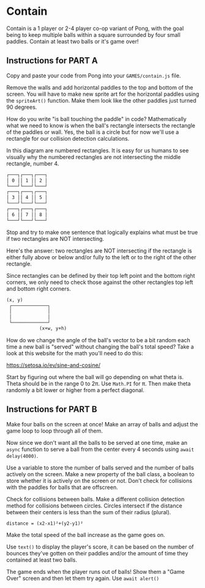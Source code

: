 # Contain

Contain is a 1 player or 2-4 player co-op variant of Pong, with the goal being to keep multiple balls within a square surrounded by four small paddles. Contain at least two balls or it's game over!

## Instructions for PART A

Copy and paste your code from Pong into your `GAMES/contain.js` file.

Remove the walls and add horizontal paddles to the top and bottom of the screen. You will have to make new sprite art for the horizontal paddles using the `spriteArt()` function. Make them look like the other paddles just turned 90 degrees.

How do you write "is ball touching the paddle" in code? Mathematically what we need to know is when the ball's rectangle intersects the rectangle of the paddles or wall. Yes, the ball is a circle but for now we'll use a rectangle for our collision detection calculations.

In this diagram are numbered rectangles. It is easy for us humans to see visually why the numbered rectangles are not intersecting the middle rectangle, number 4.

```txt
┌───┐┌───┐┌───┐
│ 0 ││ 1 ││ 2 │
└───┘└───┘└───┘
┌───┐┌───┐┌───┐
│ 3 ││ 4 ││ 5 │
└───┘└───┘└───┘
┌───┐┌───┐┌───┐
│ 6 ││ 7 ││ 8 │
└───┘└───┘└───┘
```

Stop and try to make one sentence that logically explains what must be true if two rectangles are NOT intersecting.

Here's the answer: two rectangles are NOT intersecting if the rectangle is either fully above or below and/or fully to the left or to the right of the other rectangle.

Since rectangles can be defined by their top left point and the bottom right corners, we only need to check those against the other rectangles top left and bottom right corners.

```txt
(x, y)
 ┌─────────────┐
 │             │
 │             │
 └─────────────┘
            (x+w, y+h)
```

How do we change the angle of the ball's vector to be a bit random each time a new ball is "served" without changing the ball's total speed? Take a look at this website for the math you'll need to do this:

<https://setosa.io/ev/sine-and-cosine/>

Start by figuring out where the ball will go depending on what theta is. Theta should be in the range 0 to 2π. Use `Math.PI` for π. Then make theta randomly a bit lower or higher from a perfect diagonal.

## Instructions for PART B

Make four balls on the screen at once! Make an array of balls and adjust the game loop to loop through all of them.

Now since we don't want all the balls to be served at one time, make an `async` function to serve a ball from the center every 4 seconds using `await delay(4000)`.

Use a variable to store the number of balls served and the number of balls actively on the screen. Make a new property of the ball class, a boolean to store whether it is actively on the screen or not. Don't check for collisions with the paddles for balls that are offscreen.

Check for collisions between balls. Make a different collision detection method for collisions between circles. Circles intersect if the distance between their centers is less than the sum of their radius (plural).

```
distance = (x2-x1)²+(y2-y1)²
```

Make the total speed of the ball increase as the game goes on.

Use `text()` to display the player's score, it can be based on the number of bounces they've gotten on their paddles and/or the amount of time they contained at least two balls.

The game ends when the player runs out of balls! Show them a "Game Over" screen and then let them try again. Use `await alert()`
